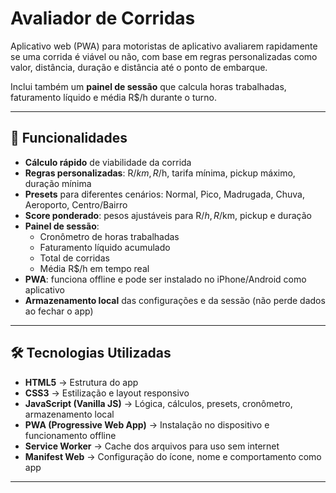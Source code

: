 # Avaliador de Corridas

Aplicativo web (PWA) para motoristas de aplicativo avaliarem rapidamente se uma corrida é viável ou não, com base em regras personalizadas como valor, distância, duração e distância até o ponto de embarque.

Inclui também um **painel de sessão** que calcula horas trabalhadas, faturamento líquido e média R$/h durante o turno.

---

## 🚀 Funcionalidades

- **Cálculo rápido** de viabilidade da corrida
- **Regras personalizadas**: R$/km, R$/h, tarifa mínima, pickup máximo, duração mínima
- **Presets** para diferentes cenários: Normal, Pico, Madrugada, Chuva, Aeroporto, Centro/Bairro
- **Score ponderado**: pesos ajustáveis para R$/h, R$/km, pickup e duração
- **Painel de sessão**:
  - Cronômetro de horas trabalhadas
  - Faturamento líquido acumulado
  - Total de corridas
  - Média R$/h em tempo real
- **PWA**: funciona offline e pode ser instalado no iPhone/Android como aplicativo
- **Armazenamento local** das configurações e da sessão (não perde dados ao fechar o app)

---

## 🛠 Tecnologias Utilizadas

- **HTML5** → Estrutura do app
- **CSS3** → Estilização e layout responsivo
- **JavaScript (Vanilla JS)** → Lógica, cálculos, presets, cronômetro, armazenamento local
- **PWA (Progressive Web App)** → Instalação no dispositivo e funcionamento offline
- **Service Worker** → Cache dos arquivos para uso sem internet
- **Manifest Web** → Configuração do ícone, nome e comportamento como app

---



